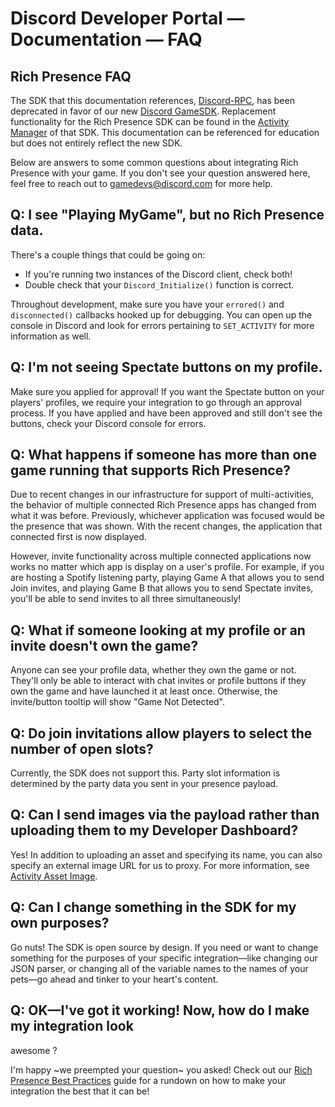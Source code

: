 # Discord Developer Portal — Documentation — FAQ

## Rich Presence FAQ

The SDK that this documentation references, [Discord-RPC](https://github.com/discord/discord-rpc), has been deprecated in favor of our new [Discord GameSDK](https://ptb.discord.com/developers/docs/game-sdk/sdk-starter-guide). Replacement functionality for the Rich Presence SDK can be found in the [Activity Manager](https://ptb.discord.com/developers/docs/game-sdk/activities) of that SDK. This documentation can be referenced for education but does not entirely reflect the new SDK.

Below are answers to some common questions about integrating Rich Presence with your game. If you don't see your question answered here, feel free to reach out to [gamedevs@discord.com](mailto:gamedevs@discord.com) for more help.

## Q: I see "Playing MyGame", but no Rich Presence data.

There's a couple things that could be going on:

*   If you're running two instances of the Discord client, check both!
*   Double check that your ```Discord_Initialize()``` function is correct.

Throughout development, make sure you have your ```errored()``` and ```disconnected()``` callbacks hooked up for debugging. You can open up the console in Discord and look for errors pertaining to ```SET_ACTIVITY``` for more information as well.

## Q: I'm not seeing Spectate buttons on my profile.

Make sure you applied for approval! If you want the Spectate button on your players' profiles, we require your integration to go through an approval process. If you have applied and have been approved and still don't see the buttons, check your Discord console for errors.

## Q: What happens if someone has more than one game running that supports Rich Presence?

Due to recent changes in our infrastructure for support of multi-activities, the behavior of multiple connected Rich Presence apps has changed from what it was before. Previously, whichever application was focused would be the presence that was shown. With the recent changes, the application that connected first is now displayed.

However, invite functionality across multiple connected applications now works no matter which app is display on a user's profile. For example, if you are hosting a Spotify listening party, playing Game A that allows you to send Join invites, and playing Game B that allows you to send Spectate invites, you'll be able to send invites to all three simultaneously!

## Q: What if someone looking at my profile or an invite doesn't own the game?

Anyone can see your profile data, whether they own the game or not. They'll only be able to interact with chat invites or profile buttons if they own the game and have launched it at least once. Otherwise, the invite/button tooltip will show "Game Not Detected".

## Q: Do join invitations allow players to select the number of open slots?

Currently, the SDK does not support this. Party slot information is determined by the party data you sent in your presence payload.

## Q: Can I send images via the payload rather than uploading them to my Developer Dashboard?

Yes! In addition to uploading an asset and specifying its name, you can also specify an external image URL for us to proxy. For more information, see [Activity Asset Image](https://ptb.discord.com/developers/docs/topics/gateway-events#activity-object-activity-asset-image).

## Q: Can I change something in the SDK for my own purposes?

Go nuts! The SDK is open source by design. If you need or want to change something for the purposes of your specific integration—like changing our JSON parser, or changing all of the variable names to the names of your pets—go ahead and tinker to your heart's content.

## Q: OK—I've got it working! Now, how do I make my integration look
awesome
?

I'm happy ~we preempted your question~ you asked! Check out our [Rich Presence Best Practices](https://ptb.discord.com/developers/docs/rich-presence/best-practices) guide for a rundown on how to make your integration the best that it can be!

